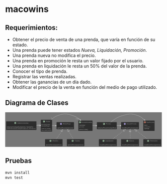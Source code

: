 # macowins
## Requerimientos:
- Obtener el precio de venta de una prenda, que varía en función de su estado.
- Una prenda puede tener estados *Nueva, Liquidación, Promoción*.
- Una prenda nueva no modifica el precio.
- Una prenda en promoción le resta un valor fijado por el usuario.
- Una prenda en liquidación le resta un 50% del valor de la prenda.
- Conocer el tipo de prenda.
- Registrar las ventas realizadas.
- Obtener las ganancias de un día dado.
- Modificar el precio de la venta en función del medio de pago utilizado.
## Diagrama de Clases

![Class diagran](./README/class_diagram.png)

## Pruebas
```
mvn install
mvn test
```
